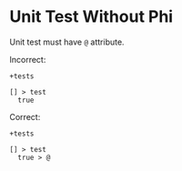 # Unit Test Without Phi

Unit test must have `@` attribute.

Incorrect:

```eo
+tests

[] > test
  true
```

Correct:

```eo
+tests

[] > test
  true > @
```
